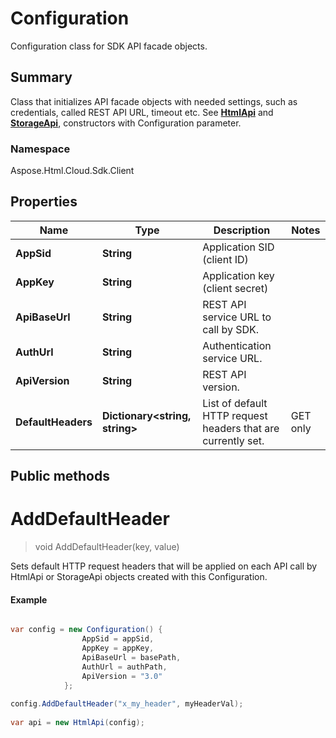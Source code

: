 # Configuration

Configuration class for SDK API facade objects.

## Summary

Class that initializes API facade objects with needed settings, such as credentials, called REST API URL, timeout etc. 
See [**HtmlApi**](HtmdApi.md) and [**StorageApi**](StorageApi.md), constructors with Configuration parameter.

### Namespace 

Aspose.Html.Cloud.Sdk.Client


## Properties

Name | Type | Description  | Notes
------------- | ------------- | ------------- | -------------
**AppSid** | **String** |  Application SID (client ID)      | 
**AppKey** | **String** |  Application key (client secret)  | 
**ApiBaseUrl** | **String**  |   REST API service URL to call by SDK. | 
**AuthUrl** | **String** |   Authentication service URL. | 
**ApiVersion** | **String** |  REST API version. | 
**DefaultHeaders**   | **Dictionary<string, string>** |  List of default HTTP request headers that are currently set. | GET only


## Public methods

<a name="AddDefaultHeader"></a>
# **AddDefaultHeader**
> void AddDefaultHeader(key, value)

Sets default HTTP request headers that will be applied on each API call by HtmlApi or StorageApi objects created with this Configuration.



#### Example

```csharp

var config = new Configuration() {
                AppSid = appSid,
				AppKey = appKey,
				ApiBaseUrl = basePath,
				AuthUrl = authPath,
				ApiVersion = "3.0"
            };
			
config.AddDefaultHeader("x_my_header", myHeaderVal);		
			
var api = new HtmlApi(config);


```

